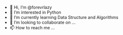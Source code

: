 - 👋 Hi, I’m @forevrlazy
- 👀 I’m interested in Python
- 🌱 I’m currently learning Data Structure and Algorithms
- 💞️ I’m looking to collaborate on ...
- 📫 How to reach me ...

<!---
forevrlazy/forevrlazy is a ✨ special ✨ repository because its `README.md` (this file) appears on your GitHub profile.
You can click the Preview link to take a look at your changes.
--->
